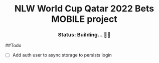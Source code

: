  <div align="center">
    <h1>NLW World Cup Qatar 2022 Bets MOBILE project</h1>
    <h3>Status: Building... 👷🚧</h3>
 </div>

##Todo

- [ ] Add auth user to async storage to persists login
